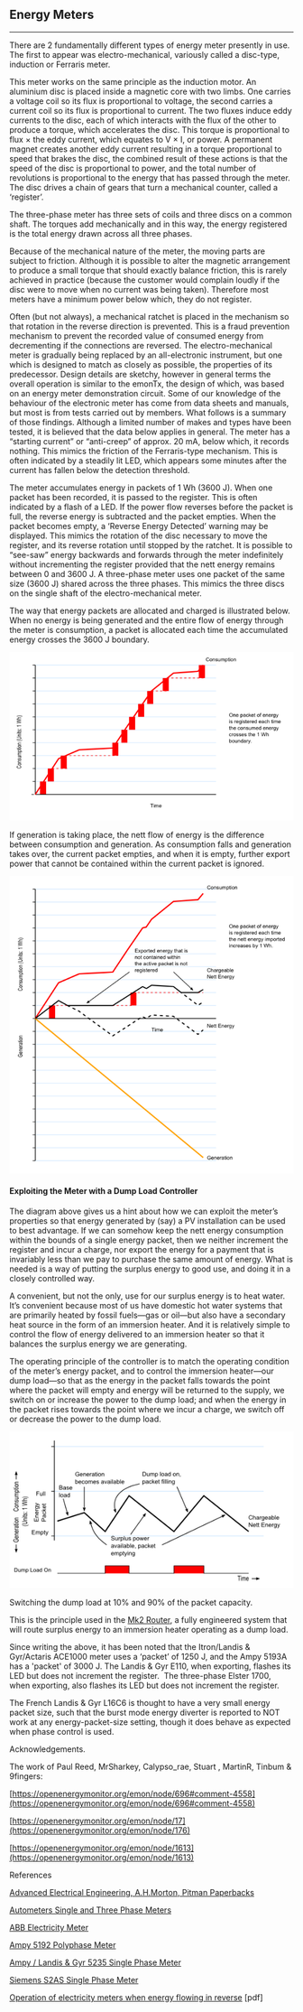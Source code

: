 ## Energy Meters

***

There are 2 fundamentally different types of energy meter presently in use. The first to appear was electro-mechanical, variously called a disc-type, induction or Ferraris meter.

This meter works on the same principle as the induction motor. An aluminium disc is placed inside a magnetic core with two limbs. One carries a voltage coil so its flux is proportional to voltage, the second carries a current coil so its flux is proportional to current. The two fluxes induce eddy currents to the disc, each of which interacts with the flux of the other to produce a torque, which accelerates the disc. This torque is proportional to flux × the eddy current, which equates to V × I, or power. A permanent magnet creates another eddy current resulting in a torque proportional to speed that brakes the disc, the combined result of these actions is that the speed of the disc is proportional to power, and the total number of revolutions is proportional to the energy that has passed through the meter. The disc drives a chain of gears that turn a mechanical counter, called a ‘register’.

The three-phase meter has three sets of coils and three discs on a common shaft. The torques add mechanically and in this way, the energy registered is the total energy drawn across all three phases.

Because of the mechanical nature of the meter, the moving parts are subject to friction. Although it is possible to alter the magnetic arrangement to produce a small torque that should exactly balance friction, this is rarely achieved in practice (because the customer would complain loudly if the disc were to move when no current was being taken). Therefore most meters have a minimum power below which, they do not register.

Often (but not always), a mechanical ratchet is placed in the mechanism so that rotation in the reverse direction is prevented. This is a fraud prevention mechanism to prevent the recorded value of consumed energy from decrementing if the connections are reversed. The electro-mechanical meter is gradually being replaced by an all-electronic instrument, but one which is designed to match as closely as possible, the properties of its predecessor. Design details are sketchy, however in general terms the overall operation is similar to the emonTx, the design of which, was based on an energy meter demonstration circuit. Some of our knowledge of the behaviour of the electronic meter has come from data sheets and manuals, but most is from tests carried out by members. What follows is a summary of those findings. Although a limited number of makes and types have been tested, it is believed that the data below applies in general. The meter has a “starting current” or “anti-creep” of approx. 20 mA, below which, it records nothing. This mimics the friction of the Ferraris-type mechanism. This is often indicated by a steadily lit LED, which appears some minutes after the current has fallen below the detection threshold.

The meter accumulates energy in packets of 1 Wh (3600 J). When one packet has been recorded, it is passed to the register. This is often indicated by a flash of a LED. If the power flow reverses before the packet is full, the reverse energy is subtracted and the packet empties. When the packet becomes empty, a ‘Reverse Energy Detected’ warning may be displayed. This mimics the rotation of the disc necessary to move the register, and its reverse rotation until stopped by the ratchet. It is possible to “see-saw” energy backwards and forwards through the meter indefinitely without incrementing the register provided that the nett energy remains between 0 and 3600 J. A three-phase meter uses one packet of the same size (3600 J) shared across the three phases. This mimics the three discs on the single shaft of the electro-mechanical meter.

The way that energy packets are allocated and charged is illustrated below. When no energy is being generated and the entire flow of energy through the meter is consumption, a packet is allocated each time the accumulated energy crosses the 3600 J boundary.

![Diagram showing a digital meter charging for consumed energy](files/meterconsuming.png)

If generation is taking place, the nett flow of energy is the difference between consumption and generation. As consumption falls and generation takes over, the current packet empties, and when it is empty, further export power that cannot be contained within the current packet is ignored.

![Diagram showing a digital meter charging for nett energy](files/metergenerating.png)

#### Exploiting the Meter with a Dump Load Controller

The diagram above gives us a hint about how we can exploit the meter’s properties so that energy generated by (say) a PV installation can be used to best advantage. If we can somehow keep the nett energy consumption within the bounds of a single energy packet, then we neither increment the register and incur a charge, nor export the energy for a payment that is invariably less than we pay to purchase the same amount of energy. What is needed is a way of putting the surplus energy to good use, and doing it in a closely controlled way.

A convenient, but not the only, use for our surplus energy is to heat water. It’s convenient because most of us have domestic hot water systems that are primarily heated by fossil fuels—gas or oil—but also have a secondary heat source in the form of an immersion heater. And it is relatively simple to control the flow of energy delivered to an immersion heater so that it balances the surplus energy we are generating.

The operating principle of the controller is to match the operating condition of the meter’s energy packet, and to control the immersion heater—our dump load—so that as the energy in the packet falls towards the point where the packet will empty and energy will be returned to the supply, we switch on or increase the power to the dump load; and when the energy in the packet rises towards the point where we incur a charge, we switch off or decrease the power to the dump load.

![Diagram showing how to exploit the meters characteristics](files/meterexploiting.png)

Switching the dump load at 10% and 90% of the packet capacity.

This is the principle used in the [Mk2 Router](/emon/mk2), a fully engineered system that will route surplus energy to an immersion heater operating as a dump load.

Since writing the above, it has been noted that the Itron/Landis & Gyr/Actaris ACE1000 meter uses a ‘packet’ of 1250 J, and the Ampy 5193A has a 'packet' of 3000 J. The Landis & Gyr E110, when exporting, flashes its LED but does not increment the register.  The three-phase Elster 1700, when exporting, also flashes its LED but does not increment the register.

The French Landis & Gyr L16C6 is thought to have a very small energy packet size, such that the burst mode energy diverter is reported to NOT work at any energy-packet-size setting, though it does behave as expected when phase control is used.

Acknowledgements.

The work of Paul Reed, MrSharkey, Calypso_rae, Stuart , MartinR, Tinbum & 9fingers:

[https://openenergymonitor.org/emon/node/696#comment-4558](https://openenergymonitor.org/emon/node/696#comment-4558)

[https://openenergymonitor.org/emon/node/17](https://openenergymonitor.org/emon/node/176)

[https://openenergymonitor.org/emon/node/1613](https://openenergymonitor.org/emon/node/1613)

References

[Advanced Electrical Engineering, A.H.Morton, Pitman Paperbacks](https://www.amazon.co.uk/Advanced-Electrical-Engineering-Pitman-paperbacks/dp/0273401726)

[Autometers Single and Three Phase Meters](http://www.autometers.co.uk/uploads/products/documents/S12_S34-Brochure.pdf)

[ABB Electricity Meter](http://library.e.abb.com/public/318ef6a97922cb44c1257cee00450e9b/DZ_XXXX_TD_EN_V1-1_2CDC512007D0201.PDF)

[Ampy 5192 Polyphase Meter](http://universalmeterservices.co.uk/store/images/Ampy%205192.pdf)

[Ampy / Landis & Gyr 5235 Single Phase Meter](http://www.contemporaryenergy.co.uk/PDF/LandisGyr%20generation%20meter%205235_User_Manual_Version_5_0.pdf)

[Siemens S2AS Single Phase Meter](http://www.meterspec.com/522.pdf)

[Operation of electricity meters when energy flowing in reverse](http://www.meteroperators.org.uk/images/FAQ_and_Stakeholder_Info/Reverse_running_meters_20130820.pdf) [pdf]
